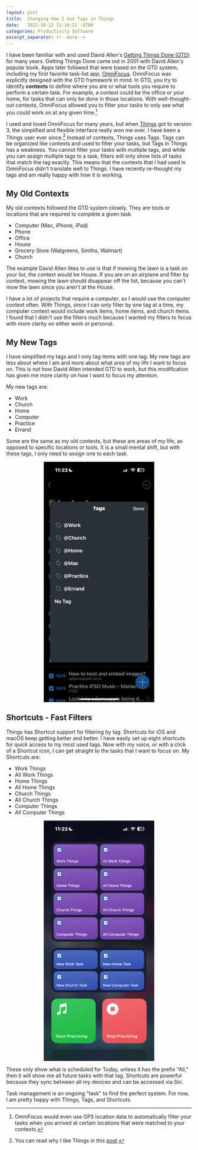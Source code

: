 ```yaml
---
layout: post
title:  Changing How I Use Tags in Things
date:   2022-10-12 11:16:22 -0700
categories: Productivity Software
excerpt_separator: <!--more-->
---
```


I have been familiar with and used David Allen's [Getting Things Done (GTD)](https://gettingthingsdone.com) for many years. Getting Things Done came out in 2001 with David Allen's popular book. Apps later followed that were based on the GTD system, including my first favorite task-list app, [OmniFocus](https://www.omnigroup.com/omnifocus). <!--more-->  OmniFocus was explicitly designed with the GTD framework in mind. In GTD, you try to identify **contexts** to define where you are or what tools you require to perform a certain task. For example, a context could be the office or your home, for tasks that can only be done in those locations. With well-thought-out contexts, OmniFocus allowed you to filter your tasks to only see what you could work on at any given time.[^1] 

I used and loved OmniFocus for many years, but when [Things](https://culturedcode.com/things/) got to version 3, the simplified and flexible interface really won me over. I have been a Things user ever since.[^2] Instead of contexts, Things uses Tags. Tags can be organized like contexts and used to filter your tasks, but Tags in Things has a weakness. You cannot filter your tasks with multiple tags, and while you can assign multiple tags to a task, filters will only show lists of tasks that match the tag exactly. This means that the contexts that I had used in OmniFocus didn't translate well to Things. I have recently re-thought my tags and am really happy with how it is working. 

## My Old Contexts

My old contexts followed the GTD system closely. They are tools or locations that are required to complete a given task. 

- Computer (Mac, iPhone, iPad)
- Phone
- Office
- House
- Grocery Store (Walgreens, Smiths, Walmart)
- Church

The example David Allen likes to use is that if mowing the lawn is a task on your list, the context would be House. If you are on an airplane and filter by context, mowing the lawn should disappear off the list, because you can't mow the lawn since you aren't at the House. 

I have a lot of projects that require a computer, so I would use the computer context often. With Things, since I can only filter by one tag at a time, my computer context would include work items, home items, and church items. I found that I didn't use the filters much because I wanted my filters to focus with more clarity on either work or personal. 

## My New Tags

I have simplified my tags and I only tag items with one tag. My new tags are less about where I am and more about what area of my life I want to focus on. This is not how David Allen intended GTD to work, but this modification has given me more clarity on how I want to focus my attention. 

My new tags are: 

- Work
- Church
- Home
- Computer
- Practice 
- Errand

Some are the same as my old contexts, but these are areas of my life, as opposed to specific locations or tools. It is a small mental shift, but with these tags, I only need to assign one to each task. 

![Things Tags][image-1]

## Shortcuts - Fast Filters

Things has Shortcut support for filtering by tag. Shortcuts for iOS and macOS keep getting better and better. I have easily set up eight shortcuts for quick access to my most used tags. Now with my voice, or with a click of a Shortcut icon, I can get straight to the tasks that I want to focus on. My Shortcuts are:

- Work Things
- All Work Things
- Home Things
- All Home Things
- Church Things
- All Church Things
- Computer Things
- All Computer Things

![Things Shortcuts][image-2]

These only show what is scheduled for Today, unless it has the prefix "All," then it will show me all future tasks with that tag. Shortcuts are powerful because they sync between all my devices and can be accessed via Siri. 

Task management is an ongoing "task" to find the perfect system. For now, I am pretty happy with Things, Tags, and Shortcuts. 

[^1]: OmniFocus would even use GPS location data to automatically filter your tasks when you arrived at certain locations that were matched to your contexts.
[^2]: You can read why I like Things in this [post](/_posts/2022-04-03-favorite-to-do-things.md). 

[image-1]: /assets/things-tags.png
[image-2]: /assets/things-shortcuts-2.png

<style type="text/css">
    img {
        display: block;
        margin-left: auto;
        margin-right: auto;
        width: 300px;
    }
</style>

<script src="https://giscus.app/client.js"
        data-repo="adamsappletech/adamsappletech.github.io"
        data-repo-id="R_kgDOK5uboQ"
        data-category="General"
        data-category-id="DIC_kwDOK5uboc4CbzPX"
        data-mapping="pathname"
        data-strict="0"
        data-reactions-enabled="1"
        data-emit-metadata="0"
        data-input-position="bottom"
        data-theme="preferred_color_scheme"
        data-lang="en"
        crossorigin="anonymous"
        async>
</script>